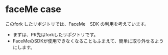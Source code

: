 # faceMe case
このfork したリポジトリでは、FaceMe　SDK の利用を考えています。

- まずは、PR先はforkしたリポジトリです。
- FaceMeのSDKが使用できなくなることもふまえて、簡単に取り外せるようにします。

